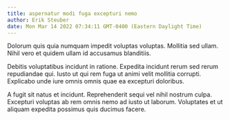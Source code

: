 ```yaml
---
title: aspernatur modi fuga excepturi nemo
author: Erik Steuber
date: Mon Mar 14 2022 07:34:11 GMT-0400 (Eastern Daylight Time)
---
```

Dolorum quis quia numquam impedit voluptas voluptas. Mollitia sed ullam. Nihil vero et quidem ullam id accusamus blanditiis.

 Debitis voluptatibus incidunt in ratione. Expedita incidunt rerum sed rerum repudiandae qui. Iusto ut qui rem fuga ut animi velit mollitia corrupti. Explicabo unde iure omnis omnis quae ea excepturi doloribus.

 A fugit sit natus et incidunt. Reprehenderit sequi vel nihil nostrum culpa. Excepturi voluptas ab rem omnis nemo ad iusto ut laborum. Voluptates et ut aliquam expedita possimus quis ducimus facere.